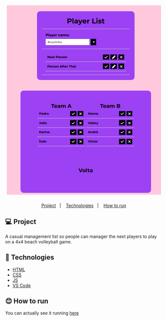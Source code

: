 <h1 align="center">
    <img alt="I-am-next-img" title="I'm Next" src="https://github.com/pedrosahel/I_Am_Next/blob/main/TimeDeFora.png?raw=true"/>
</h1>

<p align="center">
  <a href="#-project">Project</a>&nbsp;&nbsp;&nbsp;|&nbsp;&nbsp;&nbsp;
  <a href="#-technologies">Technologies</a>&nbsp;&nbsp;&nbsp;|&nbsp;&nbsp;&nbsp;
  <a href="#-how-to-run">How to run</a>
</p>

## 💻 Project

A casual management list so people can manager the next players to play on a 4x4 beach volleyball game.

## 🔧 Technologies

- [HTML](https://developer.mozilla.org/en-US/docs/Web/HTML/)
- [CSS](https://developer.mozilla.org/en-US/docs/Web/CSS/)
- [JS](https://developer.mozilla.org/en-US/docs/Web/JavaScript)
- [VS Code](https://code.visualstudio.com/)

## 😊 How to run

You can actually see it running <a href="https://i-am-next.vercel.app/">here</a>
